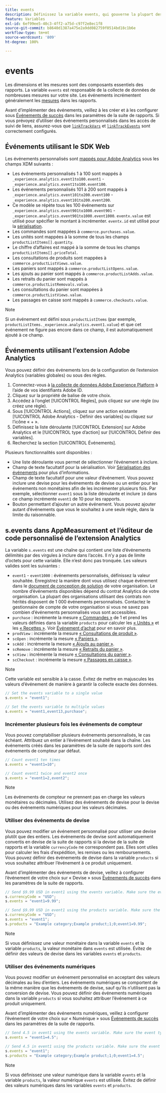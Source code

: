 ```yaml
---
title: events
description: Définissez la variable events, qui gouverne la plupart des mesures de votre site.
feature: Variables
exl-id: 6ef99ee5-40c3-4ff2-a75d-c97f2e8ec1f8
source-git-commit: b8640d1387a475e2a9dd082759f0514bd18c1b6e
workflow-type: tm+mt
source-wordcount: '809'
ht-degree: 100%

---
```


# events

Les dimensions et les mesures sont des composants essentiels des rapports. La variable `events` est responsable de la collecte de données de nombreuses mesures sur votre site. Les événements incrémentent généralement les [mesures](/help/components/metrics/overview.md) dans les rapports.

Avant d’implémenter des événements, veillez à les créer et à les configurer sous [Événements de succès](/help/admin/admin/c-manage-report-suites/c-edit-report-suites/conversion-var-admin/c-success-events/success-event.md) dans les paramètres de la suite de rapports. Si vous prévoyez d’utiliser des événements personnalisés dans les accès de suivi de liens, assurez-vous que [`linkTrackVars`](../../config-vars/linktrackvars.md) et [`linkTrackEvents`](../../config-vars/linktrackevents.md) sont correctement configurés.

## Événements utilisant le SDK Web

Les événements personnalisés sont [mappés pour Adobe Analytics](https://experienceleague.adobe.com/docs/analytics/implementation/aep-edge/variable-mapping.html?lang=fr) sous les champs XDM suivants :

* Les événements personnalisés 1 à 100 sont mappés à `_experience.analytics.event1to100.event1` - `_experience.analytics.event1to100.event100`.
* Les événements personnalisés 101 à 200 sont mappés à `_experience.analytics.event101to200.event100` - `_experience.analytics.event101to200.event200`.
* Ce modèle se répète tous les 100 événements sur `_experience.analytics.event901to1000.event901` - `_experience.analytics.event901to1000.event1000`. `eventx.value` est utilisé pour spécifier le montant à incrémenter. `eventx.id` est utilisé pour la [sérialisation](event-serialization.md).
* Les commandes sont mappées à `commerce.purchases.value`.
* Les unités sont mappées à la somme de tous les champs `productListItems[].quantity`.
* Le chiffre d’affaires est mappé à la somme de tous les champs `productListItems[].priceTotal`.
* Les consultations de produits sont mappées à `commerce.productListViews.value`.
* Les paniers sont mappés à `commerce.productListOpens.value`.
* Les ajouts au panier sont mappés à `commerce.productListAdds.value`.
* Les retraits du panier sont mappés à `commerce.productListRemovals.value`.
* Les consultations du panier sont mappées à `commerce.productListViews.value`.
* Les passages en caisse sont mappés à `commerce.checkouts.value`.

>[!NOTE]
>
>Si un événement est défini sous `productListItems` (par exemple, `productListItems._experience.analytics.event1.value`) et que cet événement ne figure pas encore dans ce champ, il est automatiquement ajouté à ce champ.

## Événements utilisant l’extension Adobe Analytics

Vous pouvez définir des événements lors de la configuration de l’extension Analytics (variables globales) ou sous des règles.

1. Connectez-vous à [la collecte de données Adobe Experience Platform](https://experience.adobe.com/data-collection) à l’aide de vos identifiants Adobe ID.
2. Cliquez sur la propriété de balise de votre choix.
3. Accédez à l’onglet [!UICONTROL Règles], puis cliquez sur une règle (ou créez une règle).
4. Sous [!UICONTROL Actions], cliquez sur une action existante [!UICONTROL Adobe Analytics - Définir des variables] ou cliquez sur l’icône « + ».
5. Définissez la liste déroulante [!UICONTROL Extension] sur Adobe Analytics et le [!UICONTROL type d’action] sur [!UICONTROL Définir des variables].
6. Recherchez la section [!UICONTROL Événements].

Plusieurs fonctionnalités sont disponibles :

* Une liste déroulante vous permet de sélectionner l’événement à inclure.
* Champ de texte facultatif pour la sérialisation. Voir [Sérialisation des événements](event-serialization.md) pour plus d’informations.
* Champ de texte facultatif pour une valeur d’événement. Vous pouvez inclure une devise pour les événements de devise ou un entier pour les événements non monétaires afin de les incrémenter plusieurs fois. Par exemple, sélectionner `event1` sous la liste déroulante et inclure `10` dans ce champ incrémente `event1` de 10 pour les rapports.
* Bouton permettant d’ajouter un autre événement. Vous pouvez ajouter autant d’événements que vous le souhaitez à une seule règle, dans la limite du raisonnable.

## s.events dans AppMeasurement et l’éditeur de code personnalisé de l’extension Analytics

La variable `s.events` est une chaîne qui contient une liste d’événements délimités par des virgules à inclure dans l’accès. Il n’y a pas de limite d’octets pour cette variable. Elle n’est donc pas tronquée. Les valeurs valides sont les suivantes :

* `event1` - `event1000` : événements personnalisés, définissez la valeur souhaitée. Enregistrez la manière dont vous utilisez chaque événement dans le [document de conception de solution](../../../prepare/solution-design.md) de votre organisation. Le nombre d’événements disponibles dépend du contrat Analytics de votre organisation. La plupart des organisations utilisant des contrats non hérités disposent de 1 000 événements personnalisés. Contactez le gestionnaire de compte de votre organisation si vous ne savez pas combien d’événements personnalisés vous sont accessibles.
* `purchase` : incrémente la mesure [« Commandes »](/help/components/metrics/orders.md) de 1 et prend les valeurs définies dans la variable `products` pour calculer les [« Unités »](/help/components/metrics/units.md) et les [« Recettes »](/help/components/metrics/revenue.md). Voir [Événement d’achat](event-purchase.md) pour en savoir plus.
* `prodView` : incrémente la mesure [« Consultations de produit »](/help/components/metrics/product-views.md).
* `scOpen` : incrémente la mesure [« Paniers »](/help/components/metrics/carts.md).
* `scAdd` : incrémente la mesure [« Ajouts au panier »](/help/components/metrics/cart-additions.md).
* `scRemove` : incrémente la mesure [« Retraits du panier »](/help/components/metrics/cart-removals.md).
* `scView` : incrémente la mesure [« Consultations du panier »](/help/components/metrics/cart-views.md).
* `scCheckout` : incrémente la mesure [« Passages en caisse »](/help/components/metrics/checkouts.md).

>[!NOTE]
>
>Cette variable est sensible à la casse. Évitez de mettre en majuscules les valeurs d’événement de manière à garantir la collecte exacte des données.

```js
// Set the events variable to a single value
s.events = "event1";

// Set the events variable to multiple values
s.events = "event1,event13,purchase";
```

### Incrémenter plusieurs fois les événements de compteur

Vous pouvez comptabiliser plusieurs événements personnalisés, le cas échéant. Attribuez un entier à l’événement souhaité dans la chaîne. Les événements créés dans les paramètres de la suite de rapports sont des événements de compteur par défaut.

```js
// Count event1 ten times
s.events = "event1=10";

// Count event1 twice and event2 once
s.events = "event1=2,event2";
```

>[!NOTE]
>
>Les événements de compteur ne prennent pas en charge les valeurs monétaires ou décimales. Utilisez des événements de devise pour la devise ou des événements numériques pour les valeurs décimales.

### Utiliser des événements de devise

Vous pouvez modifier un événement personnalisé pour utiliser une devise plutôt que des entiers. Les événements de devise sont automatiquement convertis en devise de la suite de rapports si la devise de la suite de rapports et la variable `currencyCode` ne correspondent pas. Elles sont utiles pour calculer les frais d’expédition, les remises ou les remboursements. Vous pouvez définir des événements de devise dans la variable `products` si vous souhaitez attribuer l’événement à ce produit uniquement.

Avant d’implémenter des événements de devise, veillez à configurer l’événement de votre choix sur « Devise » sous [Événements de succès](/help/admin/admin/c-manage-report-suites/c-edit-report-suites/conversion-var-admin/c-success-events/success-event.md) dans les paramètres de la suite de rapports.

```js
// Send $9.99 USD in event1 using the events variable. Make sure the event type for event1 is Currency in Report suite settings
s.currencyCode = "USD";
s.events = "event1=9.99";

// Send $9.99 USD in event1 using the products variable. Make sure the event type for event1 is Currency in Report suite settings
s.currencyCode = "USD";
s.events = "event1";
s.products = "Example category;Example product;1;0;event1=9.99";
```

>[!NOTE]
>
>Si vous définissez une valeur monétaire dans la variable `events` et la variable `products`, la valeur monétaire dans `events` est utilisée. Évitez de définir des valeurs de devise dans les variables `events` et `products`.

### Utiliser des événements numériques

Vous pouvez modifier un événement personnalisé en acceptant des valeurs décimales au lieu d’entiers. Les événements numériques se comportent de la même manière que les événements de devise, sauf qu’ils n’utilisent pas la conversion de devise. Vous pouvez définir des événements numériques dans la variable `products` si vous souhaitez attribuer l’événement à ce produit uniquement.

Avant d’implémenter des événements numériques, veillez à configurer l’événement de votre choix sur « Numérique » sous [Événements de succès](/help/admin/admin/c-manage-report-suites/c-edit-report-suites/conversion-var-admin/c-success-events/success-event.md) dans les paramètres de la suite de rapports.

```js
// Send 4.5 in event1 using the events variable. Make sure the event type for event1 is Numeric in Report suite settings
s.events = "event1=4.5";

// Send 4.5 in event1 using the products variable. Make sure the event type for event1 is Numeric in Report suite settings
s.events = "event1";
s.products = "Example category;Example product;1;0;event1=4.5";
```

>[!NOTE]
>
>Si vous définissez une valeur numérique dans la variable `events` et la variable `products`, la valeur numérique `events` est utilisée. Évitez de définir des valeurs numériques dans les variables `events` et `products`.
